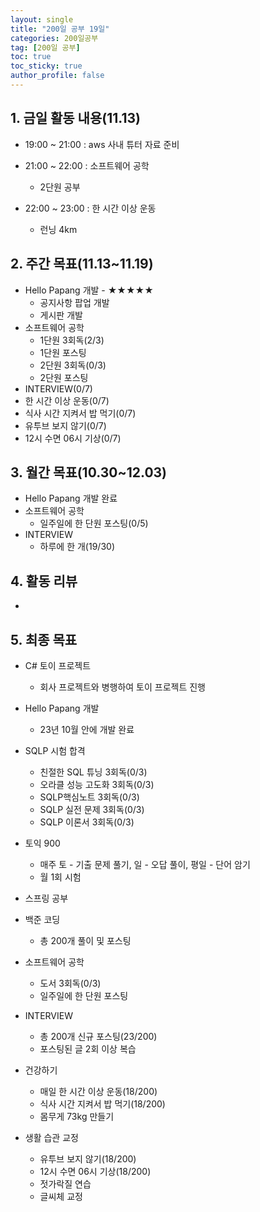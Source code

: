 ```yaml
---
layout: single
title: "200일 공부 19일"
categories: 200일공부
tag: [200일 공부]
toc: true
toc_sticky: true
author_profile: false
---
```


## 1. 금일 활동 내용(11.13)

* 19:00 ~ 21:00 : aws 사내 튜터 자료 준비
* 21:00 ~ 22:00 : 소프트웨어 공학
  * 2단원 공부

* 22:00 ~ 23:00 : 한 시간 이상 운동
  * 런닝 4km



##  2. 주간 목표(11.13~11.19)

* Hello Papang 개발 - ★★★★★
  * 공지사항 팝업 개발
  * 게시판 개발
* 소프트웨어 공학
  * 1단원 3회독(2/3)
  * 1단원 포스팅
  * 2단원 3회독(0/3)
  * 2단원 포스팅
* INTERVIEW(0/7)
* 한 시간 이상 운동(0/7)
* 식사 시간 지켜서 밥 먹기(0/7)
* 유투브 보지 않기(0/7)
* 12시 수면 06시 기상(0/7)



## 3. 월간 목표(10.30~12.03)

* Hello Papang 개발 완료
* 소프트웨어 공학
  * 일주일에 한 단원 포스팅(0/5)
* INTERVIEW
  * 하루에 한 개(19/30)




## 4. 활동 리뷰

* 



## 5. 최종 목표

* C# 토이 프로젝트
  * 회사 프로젝트와 병행하여 토이 프로젝트 진행

* Hello Papang 개발
  * 23년 10월 안에 개발 완료
* SQLP 시험 합격
  * 친절한 SQL 튜닝 3회독(0/3)
  * 오라클 성능 고도화 3회독(0/3)
  * SQLP핵심노트 3회독(0/3)
  * SQLP 실전 문제 3회독(0/3)
  * SQLP 이론서 3회독(0/3)
* 토익 900
  * 매주 토 - 기출 문제 풀기, 일 - 오답 풀이, 평일 - 단어 암기
  * 월 1회 시험

* 스프링 공부


* 백준 코딩
  * 총 200개 풀이 및 포스팅
* 소프트웨어 공학
  * 도서 3회독(0/3)
  * 일주일에 한 단원 포스팅
* INTERVIEW
  * 총 200개 신규 포스팅(23/200)
  * 포스팅된 글 2회 이상 복습
* 건강하기
  * 매일 한 시간 이상 운동(18/200)
  * 식사 시간 지켜서 밥 먹기(18/200)
  * 몸무게 73kg 만들기
* 생활 습관 교정
  * 유투브 보지 않기(18/200)
  * 12시 수면 06시 기상(18/200)
  * 젓가락질 연습
  * 글씨체 교정



